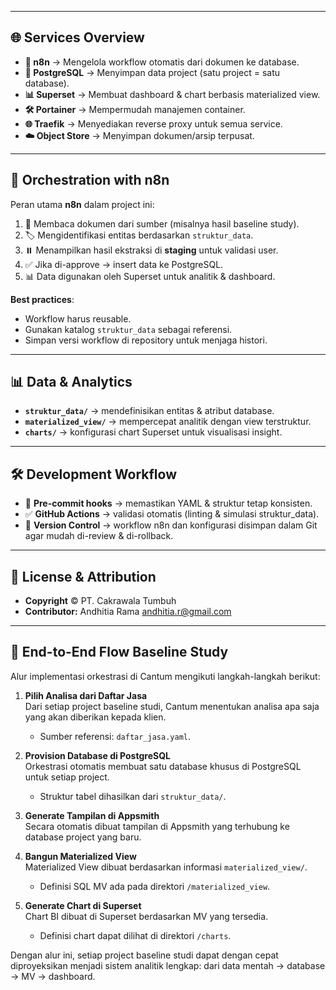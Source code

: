 
---

## 🌐 Services Overview

- **🔄 n8n** → Mengelola workflow otomatis dari dokumen ke database.  
- **🐘 PostgreSQL** → Menyimpan data project (satu project = satu database).  
- **📊 Superset** → Membuat dashboard & chart berbasis materialized view.  
- **🛠️ Portainer** → Mempermudah manajemen container.  
- **🌐 Traefik** → Menyediakan reverse proxy untuk semua service.  
- **☁️ Object Store** → Menyimpan dokumen/arsip terpusat.  

---

## 🔄 Orchestration with n8n

Peran utama **n8n** dalam project ini:  

1. 📑 Membaca dokumen dari sumber (misalnya hasil baseline study).  
2. 🏷️ Mengidentifikasi entitas berdasarkan `struktur_data`.  
3. ⏸️ Menampilkan hasil ekstraksi di **staging** untuk validasi user.  
4. ✅ Jika di-approve → insert data ke PostgreSQL.  
5. 📊 Data digunakan oleh Superset untuk analitik & dashboard.  

**Best practices**:  
- Workflow harus reusable.  
- Gunakan katalog `struktur_data` sebagai referensi.  
- Simpan versi workflow di repository untuk menjaga histori.  

---

## 📊 Data & Analytics

- **`struktur_data/`** → mendefinisikan entitas & atribut database.  
- **`materialized_view/`** → mempercepat analitik dengan view terstruktur.  
- **`charts/`** → konfigurasi chart Superset untuk visualisasi insight.  

---

## 🛠️ Development Workflow

- 🧹 **Pre-commit hooks** → memastikan YAML & struktur tetap konsisten.  
- ✅ **GitHub Actions** → validasi otomatis (linting & simulasi struktur_data).  
- 🔀 **Version Control** → workflow n8n dan konfigurasi disimpan dalam Git agar mudah di-review & di-rollback.  

---

## 📜 License & Attribution

- **Copyright** © PT. Cakrawala Tumbuh  
- **Contributor:** Andhitia Rama <andhitia.r@gmail.com>  

---

## 🔀 End-to-End Flow Baseline Study

Alur implementasi orkestrasi di Cantum mengikuti langkah-langkah berikut:

1. **Pilih Analisa dari Daftar Jasa**  
   Dari setiap project baseline studi, Cantum menentukan analisa apa saja yang akan diberikan kepada klien.  
   - Sumber referensi: `daftar_jasa.yaml`.

2. **Provision Database di PostgreSQL**  
   Orkestrasi otomatis membuat satu database khusus di PostgreSQL untuk setiap project.  
   - Struktur tabel dihasilkan dari `struktur_data/`.

3. **Generate Tampilan di Appsmith**  
   Secara otomatis dibuat tampilan di Appsmith yang terhubung ke database project yang baru.

4. **Bangun Materialized View**  
   Materialized View dibuat berdasarkan informasi `materialized_view/`.  
   - Definisi SQL MV ada pada direktori `/materialized_view`.

5. **Generate Chart di Superset**  
   Chart BI dibuat di Superset berdasarkan MV yang tersedia.  
   - Definisi chart dapat dilihat di direktori `/charts`.

Dengan alur ini, setiap project baseline studi dapat dengan cepat diproyeksikan menjadi sistem analitik lengkap: dari data mentah → database → MV → dashboard.
